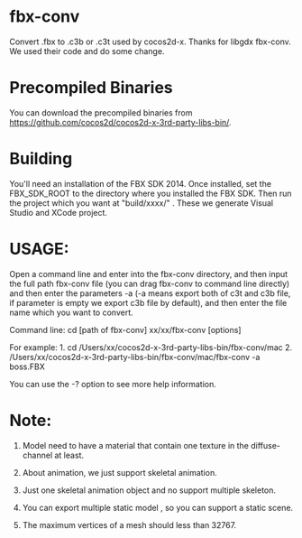 fbx-conv
========

Convert .fbx to .c3b or .c3t used by cocos2d-x. Thanks for libgdx fbx-conv. We used their code and do some change.

Precompiled Binaries
====================
You can download the precompiled binaries from https://github.com/cocos2d/cocos2d-x-3rd-party-libs-bin/.

Building
========
You'll need an installation of the FBX SDK 2014. Once installed, set the
FBX_SDK_ROOT to the directory where you installed the FBX SDK. Then run the project which you want at "build/xxxx/"
. These we generate Visual Studio and XCode project.

USAGE:
========
Open a command line and enter into the fbx-conv directory, and then input the full path fbx-conv file (you can drag fbx-conv to command line directly) and then enter the parameters -a (-a means export both of c3t and c3b file, if parameter is empty we export c3b file by default), and then enter the file name which you want to convert.

Command line: cd [path of fbx-conv] xx/xx/fbx-conv [options]

For example: 1. cd /Users/xx/cocos2d-x-3rd-party-libs-bin/fbx-conv/mac 2. /Users/xx/cocos2d-x-3rd-party-libs-bin/fbx-conv/mac/fbx-conv -a boss.FBX

You can use the -? option to see more help information.

Note:
========
1. Model need to have a material that contain one texture in the diffuse-channel at least.

2. About animation, we just support skeletal animation.

3. Just one skeletal animation object and no support multiple skeleton.

4. You can export multiple static model , so you can support a static scene.

5. The maximum vertices of a mesh should less than 32767.

